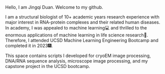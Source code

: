 Hello, I am Jingqi Duan. Welcome to my github. 

I am a structural biologist of 10+ academic years research experience with major interest in RNA-protein complexes and their related human diseases. In academy, I was appealed to machine learning💻 and thrilled to the enormous applications of machine learning in life science research🔬. Therefore, I attended UCSD Machine Learning Engineering Bootcamp and completed it in 2023🎆.

This space contains scripts I developed for cryoEM image processing, DNA/RNA sequence analysis, microscope image processing, and my capstone project in the UCSD bootcamp. 

<!---
duanjingqi/duanjingqi is a ✨ special ✨ repository because its `README.md` (this file) appears on your GitHub profile.
You can click the Preview link to take a look at your changes.
--->
